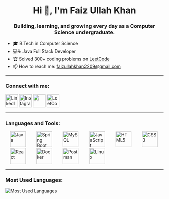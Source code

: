 <h1 align="center">Hi 👋, I'm Faiz Ullah Khan</h1>
<h3 align="center">Building, learning, and growing every day as a Computer Science undergraduate.</h3>

- 🎓 B.Tech in Computer Science  
- 💻☕ Java Full Stack Developer  
- 🏆 Solved 300+ coding problems on [LeetCode](https://leetcode.com/faiz_ullah_khan)  
- 📫 How to reach me: faizullahkhan2209@gmail.com  

---

### Connect with me:
[<img src="https://cdn.jsdelivr.net/gh/devicons/devicon/icons/linkedin/linkedin-original.svg" alt="LinkedIn" width="40" height="40"/>](https://www.linkedin.com/in/faiz-ullah-khan-01788035b/)
[<img src="https://upload.wikimedia.org/wikipedia/commons/a/a5/Instagram_icon.png" alt="Instagram" width="40" height="40"/>](https://instagram.com/null_and_void786)
[<img src="https://www.vectorlogo.zone/logos/telegram/telegram-icon.svg" width="40" height="40"/>](https://t.me/null_and_void786)
[<img src="https://upload.wikimedia.org/wikipedia/commons/8/8e/LeetCode_Logo_1.png" alt="LeetCode" width="40" height="40"/>](https://leetcode.com/faiz_ullah_khan)

---

### Languages and Tools:
<p align>
  <img src="https://cdn.jsdelivr.net/gh/devicons/devicon/icons/java/java-original.svg" title="Java" width="50" height="50" style="margin: 0 15px;"/> 
  <img src="https://www.vectorlogo.zone/logos/springio/springio-ar21.svg" title="Spring Boot" height="50" style="margin: 0 15px;"/>
  <img src="https://cdn.jsdelivr.net/gh/devicons/devicon/icons/mysql/mysql-original.svg" title="MySQL" width="50" height="50" style="margin: 0 15px;"/> 
  <img src="https://cdn.jsdelivr.net/gh/devicons/devicon/icons/javascript/javascript-original.svg" title="JavaScript" width="50" height="50" style="margin: 0 15px;"/> 
  <img src="https://cdn.jsdelivr.net/gh/devicons/devicon/icons/html5/html5-original.svg" title="HTML5" width="50" height="50" style="margin: 0 15px;"/> 
  <img src="https://cdn.jsdelivr.net/gh/devicons/devicon/icons/css3/css3-original.svg" title="CSS3" width="50" height="50" style="margin: 0 15px;"/> 
  <img src="https://cdn.jsdelivr.net/gh/devicons/devicon/icons/react/react-original.svg" title="React" width="50" height="50" style="margin: 0 15px;"/> 
  <img src="https://cdn.jsdelivr.net/gh/devicons/devicon/icons/docker/docker-original.svg" title="Docker" width="50" height="50" style="margin: 0 15px;"/> 
  <img src="https://www.vectorlogo.zone/logos/getpostman/getpostman-icon.svg" title="Postman" width="50" height="50" style="margin: 0 15px;"/> 
  <img src="https://cdn.jsdelivr.net/gh/devicons/devicon/icons/linux/linux-original.svg" title="Linux" width="50" height="50" style="margin: 0 15px;"/> 
</p>


---

### Most Used Languages:
![Most Used Languages](https://github-readme-stats.vercel.app/api/top-langs/?username=Void-786&layout=compact&langs_count=6&theme=dark)

